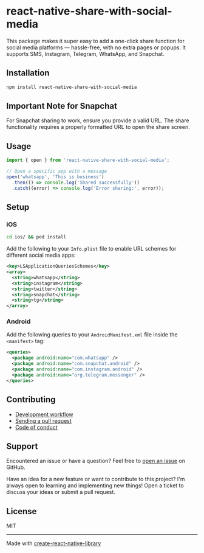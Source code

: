 # react-native-share-with-social-media

This package makes it super easy to add a one-click share function for social media platforms — hassle-free, with no extra pages or popups. It supports SMS, Instagram, Telegram, WhatsApp, and Snapchat.

## Installation


```sh
npm install react-native-share-with-social-media
```

## Important Note for Snapchat

For Snapchat sharing to work, ensure you provide a valid URL. The share functionality requires a properly formatted URL to open the share screen.


## Usage


```jsx
import { open } from 'react-native-share-with-social-media';

// Open a specific app with a message
open('whatsapp', 'This is business')
  .then(() => console.log('Shared successfully'))
  .catch((error) => console.log('Error sharing:', error));
```

## Setup

### iOS

```bash
cd ios/ && pod install
```

Add the following to your `Info.plist` file to enable URL schemes for different social media apps:

```xml
<key>LSApplicationQueriesSchemes</key>
<array>
  <string>whatsapp</string>
  <string>instagram</string>
  <string>twitter</string>
  <string>snapchat</string>
  <string>tg</string>
</array>
```

### Android

Add the following queries to your `AndroidManifest.xml` file inside the `<manifest>` tag:

```xml
<queries>
  <package android:name="com.whatsapp" />
  <package android:name="com.snapchat.android" />
  <package android:name="com.instagram.android" />
  <package android:name="org.telegram.messenger" />
</queries>
```


## Contributing

- [Development workflow](CONTRIBUTING.md#development-workflow)
- [Sending a pull request](CONTRIBUTING.md#sending-a-pull-request)
- [Code of conduct](CODE_OF_CONDUCT.md)

## Support

Encountered an issue or have a question? Feel free to [open an issue](https://github.com/yourusername/react-native-share-with-social-media/issues) on GitHub. 

Have an idea for a new feature or want to contribute to this project? I'm always open to learning and implementing new things! Open a ticket to discuss your ideas or submit a pull request.

## License

MIT

---

Made with [create-react-native-library](https://github.com/callstack/react-native-builder-bob)
